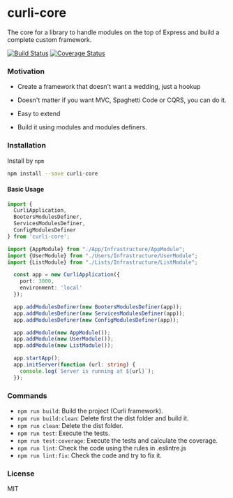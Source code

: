 # curli-core
The core for a library to handle modules on the top of Express and build a complete custom framework.


[![Build Status](https://travis-ci.org/CarlosCraviotto/curli-core.svg?branch=master)](https://travis-ci.com/github/CarlosCraviotto/curli-core)
[![Coverage Status](https://coveralls.io/repos/github/CarlosCraviotto/curli-core/badge.svg?branch=master&cach=ff)](https://coveralls.io/github/CarlosCraviotto/curli-core?branch=master)


### Motivation
- Create a framework that doesn't want a wedding, just a hookup

- Doesn't matter if you want MVC, Spaghetti Code or CQRS, you can do it.

- Easy to extend

- Build it using modules and modules definers.

  

### Installation

Install by `npm`

```sh
npm install --save curli-core
```
#### Basic Usage

```typescript
import {
  CurliApplication,
  BootersModulesDefiner,
  ServicesModulesDefiner,
  ConfigModulesDefiner
} from 'curli-core';

import {AppModule} from "./App/Infrastructure/AppModule";
import {UserModule} from "./Users/Infrastructure/UserModule";
import {ListModule} from "./Lists/Infrastructure/ListModule";

  const app = new CurliApplication({
    port: 3000,
    environment: 'local'
  });

  app.addModulesDefiner(new BootersModulesDefiner(app));
  app.addModulesDefiner(new ServicesModulesDefiner(app));
  app.addModulesDefiner(new ConfigModulesDefiner(app));

  app.addModule(new AppModule());
  app.addModule(new UserModule());
  app.addModule(new ListModule());

  app.startApp();
  app.initServer(function (url: string) {
    console.log(`Server is running at ${url}`);
  });

```


### Commands
 - `npm run build`: Build the project (Curli framework).
 - `npm run build:clean`: Delete first the dist folder and build it.
 - `npm run clean`: Delete the dist folder.
 - `npm run test`: Execute the tests.
 - `npm run test:coverage`:  Execute the tests and calculate the coverage.
 - `npm run lint`: Check the code using the rules in .eslintre.js
 - `npm run lint:fix`: Check the code and try to fix it.

### License
MIT